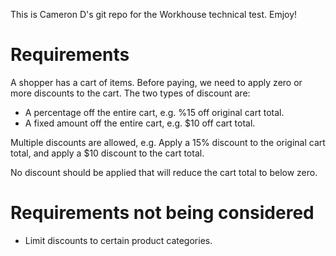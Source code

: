 This is Cameron D's git repo for the Workhouse technical test. Emjoy!

# Requirements

A shopper has a cart of items. Before paying, we need to apply zero or more discounts to the cart. The two types of discount are:

* A percentage off the entire cart, e.g. %15 off original cart total.
* A fixed amount off the entire cart, e.g. $10 off cart total.

Multiple discounts are allowed, e.g. Apply a 15% discount to the original cart total, and apply a $10 discount to the cart total.

No discount should be applied that will reduce the cart total to below zero.

# Requirements not being considered

* Limit discounts to certain product categories.
